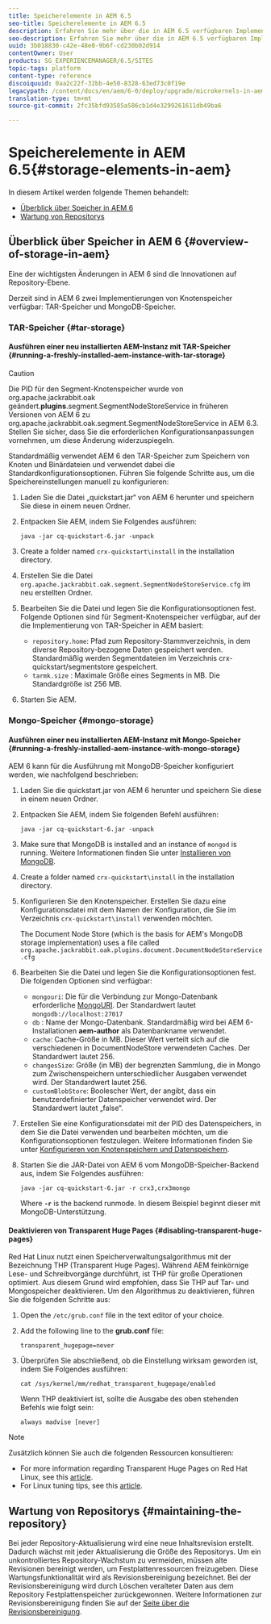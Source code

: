 ```yaml
---
title: Speicherelemente in AEM 6.5
seo-title: Speicherelemente in AEM 6.5
description: Erfahren Sie mehr über die in AEM 6.5 verfügbaren Implementierungen von Knotenspeicher und über die Wartung des Repositorys.
seo-description: Erfahren Sie mehr über die in AEM 6.5 verfügbaren Implementierungen von Knotenspeicher und über die Wartung des Repositorys.
uuid: 3b018830-c42e-48e0-9b6f-cd230b02d914
contentOwner: User
products: SG_EXPERIENCEMANAGER/6.5/SITES
topic-tags: platform
content-type: reference
discoiquuid: 0aa2c22f-32bb-4e50-8328-63ed73c0f19e
legacypath: /content/docs/en/aem/6-0/deploy/upgrade/microkernels-in-aem-6-0
translation-type: tm+mt
source-git-commit: 2fc35bfd93585a586cb1d4e3299261611db49ba6

---
```



# Speicherelemente in AEM 6.5{#storage-elements-in-aem}

In diesem Artikel werden folgende Themen behandelt:

* [Überblick über Speicher in AEM 6](/help/sites-deploying/storage-elements-in-aem-6.md#overview-of-storage-in-aem)
* [Wartung von Repositorys](/help/sites-deploying/storage-elements-in-aem-6.md#maintaining-the-repository)

## Überblick über Speicher in AEM 6 {#overview-of-storage-in-aem}

Eine der wichtigsten Änderungen in AEM 6 sind die Innovationen auf Repository-Ebene.

Derzeit sind in AEM 6 zwei Implementierungen von Knotenspeicher verfügbar: TAR-Speicher und MongoDB-Speicher.

### TAR-Speicher {#tar-storage}

#### Ausführen einer neu installierten AEM-Instanz mit TAR-Speicher {#running-a-freshly-installed-aem-instance-with-tar-storage}

>[!CAUTION]
>
>Die PID für den Segment-Knotenspeicher wurde von org.apache.jackrabbit.oak geändert.**plugins**.segment.SegmentNodeStoreService in früheren Versionen von AEM 6 zu org.apache.jackrabbit.oak.segment.SegmentNodeStoreService in AEM 6.3. Stellen Sie sicher, dass Sie die erforderlichen Konfigurationsanpassungen vornehmen, um diese Änderung widerzuspiegeln.

Standardmäßig verwendet AEM 6 den TAR-Speicher zum Speichern von Knoten und Binärdateien und verwendet dabei die Standardkonfigurationsoptionen. Führen Sie folgende Schritte aus, um die Speichereinstellungen manuell zu konfigurieren:

1. Laden Sie die Datei „quickstart.jar“ von AEM 6 herunter und speichern Sie diese in einem neuen Ordner.
1. Entpacken Sie AEM, indem Sie Folgendes ausführen:

   `java -jar cq-quickstart-6.jar -unpack`

1. Create a folder named `crx-quickstart\install` in the installation directory.

1. Erstellen Sie die Datei `org.apache.jackrabbit.oak.segment.SegmentNodeStoreService.cfg` im neu erstellten Ordner.

1. Bearbeiten Sie die Datei und legen Sie die Konfigurationsoptionen fest. Folgende Optionen sind für Segment-Knotenspeicher verfügbar, auf der die Implementierung von TAR-Speicher in AEM basiert:

   * `repository.home`: Pfad zum Repository-Stammverzeichnis, in dem diverse Repository-bezogene Daten gespeichert werden. Standardmäßig werden Segmentdateien im Verzeichnis crx-quickstart/segmentstore gespeichert.
   * `tarmk.size` : Maximale Größe eines Segments in MB. Die Standardgröße ist 256 MB.

1. Starten Sie AEM.

### Mongo-Speicher {#mongo-storage}

#### Ausführen einer neu installierten AEM-Instanz mit Mongo-Speicher {#running-a-freshly-installed-aem-instance-with-mongo-storage}

AEM 6 kann für die Ausführung mit MongoDB-Speicher konfiguriert werden, wie nachfolgend beschrieben:

1. Laden Sie die quickstart.jar von AEM 6 herunter und speichern Sie diese in einem neuen Ordner.
1. Entpacken Sie AEM, indem Sie folgenden Befehl ausführen:

   `java -jar cq-quickstart-6.jar -unpack`

1. Make sure that MongoDB is installed and an instance of `mongod` is running. Weitere Informationen finden Sie unter [Installieren von MongoDB](https://docs.mongodb.org/manual/installation/).
1. Create a folder named `crx-quickstart\install` in the installation directory.
1. Konfigurieren Sie den Knotenspeicher. Erstellen Sie dazu eine Konfigurationsdatei mit dem Namen der Konfiguration, die Sie im Verzeichnis `crx-quickstart\install` verwenden möchten.

   The Document Node Store (which is the basis for AEM&#39;s MongoDB storage implementation) uses a file called `org.apache.jackrabbit.oak.plugins.document.DocumentNodeStoreService.cfg`

1. Bearbeiten Sie die Datei und legen Sie die Konfigurationsoptionen fest. Die folgenden Optionen sind verfügbar:

   * `mongouri`: Die für die Verbindung zur Mongo-Datenbank erforderliche [MongoURI](https://docs.mongodb.org/manual/reference/connection-string/). Der Standardwert lautet `mongodb://localhost:27017`
   * `db` : Name der Mongo-Datenbank. Standardmäßig wird bei AEM 6-Installationen **aem-author** als Datenbankname verwendet.
   * `cache`: Cache-Größe in MB. Dieser Wert verteilt sich auf die verschiedenen in DocumentNodeStore verwendeten Caches. Der Standardwert lautet 256.
   * `changesSize`: Größe (in MB) der begrenzten Sammlung, die in Mongo zum Zwischenspeichern unterschiedlicher Ausgaben verwendet wird. Der Standardwert lautet 256.
   * `customBlobStore`: Boolescher Wert, der angibt, dass ein benutzerdefinierter Datenspeicher verwendet wird. Der Standardwert lautet „false“.

1. Erstellen Sie eine Konfigurationsdatei mit der PID des Datenspeichers, in dem Sie die Datei verwenden und bearbeiten möchten, um die Konfigurationsoptionen festzulegen. Weitere Informationen finden Sie unter [Konfigurieren von Knotenspeichern und Datenspeichern](/help/sites-deploying/data-store-config.md).

1. Starten Sie die JAR-Datei von AEM 6 vom MongoDB-Speicher-Backend aus, indem Sie Folgendes ausführen:

   ```shell
   java -jar cq-quickstart-6.jar -r crx3,crx3mongo
   ```

   Where **`-r`** is the backend runmode. In diesem Beispiel beginnt dieser mit MongoDB-Unterstützung.

#### Deaktivieren von Transparent Huge Pages {#disabling-transparent-huge-pages}

Red Hat Linux nutzt einen Speicherverwaltungsalgorithmus mit der Bezeichnung THP (Transparent Huge Pages). Während AEM feinkörnige Lese- und Schreibvorgänge durchführt, ist THP für große Operationen optimiert. Aus diesem Grund wird empfohlen, dass Sie THP auf Tar- und Mongospeicher deaktivieren. Um den Algorithmus zu deaktivieren, führen Sie die folgenden Schritte aus:

1. Open the `/etc/grub.conf` file in the text editor of your choice.
1. Add the following line to the **grub.conf** file:

   ```
   transparent_hugepage=never
   ```

1. Überprüfen Sie abschließend, ob die Einstellung wirksam geworden ist, indem Sie Folgendes ausführen:

   ```
   cat /sys/kernel/mm/redhat_transparent_hugepage/enabled
   ```

   Wenn THP deaktiviert ist, sollte die Ausgabe des oben stehenden Befehls wie folgt sein:

   ```
   always madvise [never]
   ```

>[!NOTE]
>
>Zusätzlich können Sie auch die folgenden Ressourcen konsultieren:
>
>* For more information regarding Transparent Huge Pages on Red Hat Linux, see this [article](https://access.redhat.com/solutions/46111).
>* For Linux tuning tips, see this [article](https://helpx.adobe.com/experience-manager/kb/performance-tuning-tips.html).
>



## Wartung von Repositorys {#maintaining-the-repository}

Bei jeder Repository-Aktualisierung wird eine neue Inhaltsrevision erstellt. Dadurch wächst mit jeder Aktualisierung die Größe des Repositorys. Um ein unkontrolliertes Repository-Wachstum zu vermeiden, müssen alte Revisionen bereinigt werden, um Festplattenressourcen freizugeben. Diese Wartungsfunktionalität wird als Revisionsbereinigung bezeichnet. Bei der Revisionsbereinigung wird durch Löschen veralteter Daten aus dem Repository Festplattenspeicher zurückgewonnen. Weitere Informationen zur Revisionsbereinigung finden Sie auf der [Seite über die Revisionsbereinigung](/help/sites-deploying/revision-cleanup.md).
